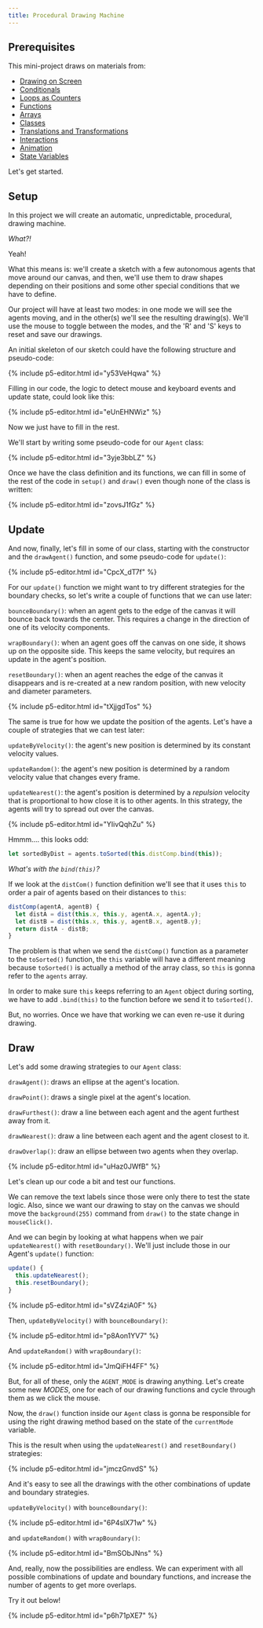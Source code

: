 ```yaml
---
title: Procedural Drawing Machine
---
```


## Prerequisites

This mini-project draws on materials from:

- [Drawing on Screen](../../p5/drawing/)
- [Conditionals](../../p5/conditionals/)
- [Loops as Counters](../../p5/counters/)
- [Functions](../../p5/functions/)
- [Arrays](../../p5/arrays/)
- [Classes](../../p5/classes/)
- [Translations and Transformations](../../creative-coding/transforms/)
- [Interactions](../../creative-coding/interaction/)
- [Animation](../../creative-coding/animation/)
- [State Variables](../../p5/state/)

Let's get started.

## Setup

In this project we will create an automatic, unpredictable, procedural, drawing machine.

*What?!*

Yeah!

What this means is: we'll create a sketch with a few autonomous agents that move around our canvas, and then, we'll use them to draw shapes depending on their positions and some other special conditions that we have to define.

Our project will have at least two modes: in one mode we will see the agents moving, and in the other(s) we'll see the resulting drawing(s). We'll use the mouse to toggle between the modes, and the 'R' and 'S' keys to reset and save our drawings.

An initial skeleton of our sketch could have the following structure and pseudo-code:

{% include p5-editor.html id="y53VeHqwa" %}

Filling in our code, the logic to detect mouse and keyboard events and update state, could look like this:

{% include p5-editor.html id="eUnEHNWiz" %}

Now we just have to fill in the rest.

We'll start by writing some pseudo-code for our `Agent` class:

{% include p5-editor.html id="3yje3bbLZ" %}

Once we have the class definition and its functions, we can fill in some of the rest of the code in `setup()` and `draw()` even though none of the class is written:

{% include p5-editor.html id="zovsJ1fGz" %}

## Update

And now, finally, let's fill in some of our class, starting with the constructor and the `drawAgent()` function, and some pseudo-code for `update()`:

{% include p5-editor.html id="CpcX_dT7f" %}

For our `update()` function we might want to try different strategies for the boundary checks, so let's write a couple of functions that we can use later:

`bounceBoundary()`: when an agent gets to the edge of the canvas it will bounce back towards the center. This requires a change in the direction of one of its velocity components.

`wrapBoundary()`: when an agent goes off the canvas on one side, it shows up on the opposite side. This keeps the same velocity, but requires an update in the agent's position.

`resetBoundary()`: when an agent reaches the edge of the canvas it disappears and is re-created at a new random position, with new velocity and diameter parameters.

{% include p5-editor.html id="tXjjgdTos" %}

The same is true for how we update the position of the agents. Let's have a couple of strategies that we can test later:

`updateByVelocity()`: the agent's new position is determined by its constant velocity values.

`updateRandom()`: the agent's new position is determined by a random velocity value that changes every frame.

`updateNearest()`: the agent's position is determined by a *repulsion* velocity that is proportional to how close it is to other agents. In this strategy, the agents will try to spread out over the canvas.

{% include p5-editor.html id="YIivQqhZu" %}

Hmmm.... this looks odd:
```js
let sortedByDist = agents.toSorted(this.distComp.bind(this));
```

*What's with the `bind(this)`?*

If we look at the `distCom()` function definition we'll see that it uses `this` to order a pair of agents based on their distances to `this`:
```js
distComp(agentA, agentB) {
  let distA = dist(this.x, this.y, agentA.x, agentA.y);
  let distB = dist(this.x, this.y, agentB.x, agentB.y);
  return distA - distB;
}
```

The problem is that when we send the `distComp()` function as a parameter to the `toSorted()` function, the `this` variable will have a different meaning because `toSorted()` is actually a method of the array class, so `this` is gonna refer to the `agents` array.

In order to make sure `this` keeps referring to an `Agent` object during sorting, we have to add `.bind(this)` to the function before we send it to `toSorted()`.

But, no worries. Once we have that working we can even re-use it during drawing.

## Draw

Let's add some drawing strategies to our `Agent` class:

`drawAgent()`: draws an ellipse at the agent's location.

`drawPoint()`: draws a single pixel at the agent's location.

`drawFurthest()`: draw a line between each agent and the agent furthest away from it.

`drawNearest()`: draw a line between each agent and the agent closest to it.

`drawOverlap()`: draw an ellipse between two agents when they overlap.


{% include p5-editor.html id="uHaz0JWfB" %}

Let's clean up our code a bit and test our functions.

We can remove the text labels since those were only there to test the state logic. Also, since we want our drawing to stay on the canvas we should move the `background(255)` command from `draw()` to the state change in `mouseClick()`.

And we can begin by looking at what happens when we pair `updateNearest()` with `resetBoundary()`. We'll just include those in our Agent's `update()` function:

```js
update() {
  this.updateNearest();
  this.resetBoundary();
}
```

{% include p5-editor.html id="sVZ4ziA0F" %}

Then, `updateByVelocity()` with `bounceBoundary()`:

{% include p5-editor.html id="p8Aon1YV7" %}

And `updateRandom()` with `wrapBoundary()`:

{% include p5-editor.html id="JmQiFH4FF" %}

But, for all of these, only the `AGENT_MODE` is drawing anything. Let's create some new *MODES*, one for each of our drawing functions and cycle through them as we click the mouse.

Now, the `draw()` function inside our `Agent` class is gonna be responsible for using the right drawing method based on the state of the `currentMode` variable.

This is the result when using the `updateNearest()` and `resetBoundary()` strategies:

{% include p5-editor.html id="jmczGnvdS" %}

And it's easy to see all the drawings with the other combinations of update and boundary strategies.

`updateByVelocity()` with `bounceBoundary()`:

{% include p5-editor.html id="6P4slX71w" %}

and `updateRandom()` with `wrapBoundary()`:

{% include p5-editor.html id="BmSObJNns" %}

And, really, now the possibilities are endless. We can experiment with all possible combinations of update and boundary functions, and increase the number of agents to get more overlaps.

Try it out below!

{% include p5-editor.html id="p6h71pXE7" %}
